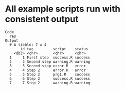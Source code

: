 # All example scripts run with consistent output

    Code
      res
    Output
      # A tibble: 7 x 4
           id tag         script    status 
        <dbl> <chr>       <chr>     <chr>  
      1     1 First step  success.R success
      2     2 Second step warning.R warning
      3     3 Second step error.R   error  
      4     4 Step 2      error.R   error  
      5     5 Step 2      prg1.R    success
      6     6 Step 2      success.R success
      7     7 Step 2      warning.R warning

